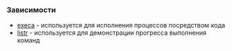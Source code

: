 ### Зависимости

* [execa](https://github.com/sindresorhus/execa) - используется для исполнения процессов посредством кода
* [listr](https://github.com/SamVerschueren/listr) - используется для демонстрации прогресса выполнения команд
